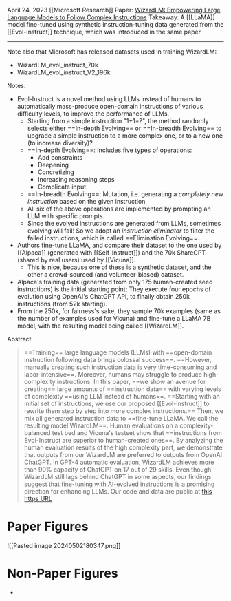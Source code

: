 April 24, 2023
[[Microsoft Research]]
Paper: [WizardLM: Empowering Large Language Models to Follow Complex Instructions](https://arxiv.org/abs/2304.12244)
Takeaway: A [[LLaMA]] model fine-tuned using synthetic instruction-tuning data generated from the [[Evol-Instruct]] technique, which was introduced in the same paper.

----
Note also that Microsoft has released datasets used in training WizardLM:
- WizardLM_evol_instruct_70k
- WizardLM_evol_instruct_V2_196k

Notes:
- Evol-Instruct is a novel method using LLMs instead of humans to automatically mass-produce open-domain instructions of various difficulty levels, to improve the performance of LLMs.
	- Starting from a simple instruction "1+1=?", the method randomly selects either ==In-depth Evolving== or ==In-breadth Evolving== to upgrade a simple instruction to a more complex one, or to a new one (to increase diversity)?
	- ==In-depth Evolving==: Includes five types of operations:
		- Add constraints
		- Deepening
		- Concretizing
		- Increasing reasoning steps
		- Complicate input
	- ==In-breadth Evolving==: Mutation, i.e. generating a *completely new instruction*  based on the given instruction
	- All six of the above operations are implemented by prompting an LLM with specific prompts. 
	- Since the evolved instructions are generated from LLMs, sometimes evolving will fail! So we adopt an *instruction eliminator* to filter the failed instructions, which is called ==Elimination Evolving==.
- Authors fine-tune LLaMA, and compare their dataset to the one used by [[Alpaca]] (generated with [[Self-Instruct]]) and the 70k ShareGPT (shared by real users) used by [[Vicuna]].
	- This is nice, because one of these is a synthetic dataset, and the other a crowd-sourced (and volunteer-biased) dataset.
- Alpaca's training data (generated from only 175 human-created seed instructions) is the initial starting point; They execute four epochs of evolution using OpenAI's ChatGPT API, to finally obtain 250k instructions (from 52k starting). 
- From the 250k, for fairness's sake, they sample 70k examples (same as the number of examples used for Vicuna) and fine-tune a LLaMA 7B model, with the resulting model being called [[WizardLM]].


Abstract
> ==Training== large language models (LLMs) with ==open-domain instruction following data brings colossal success==. ==However, manually creating such instruction data is very time-consuming and labor-intensive==. Moreover, humans may struggle to produce high-complexity instructions. In this paper, ==we show an avenue for creating== large amounts of ==instruction data== with varying levels of complexity ==using LLM instead of humans==. ==Starting with an initial set of instructions, we use our proposed [[Evol-Instruct]] to rewrite them step by step into more complex instructions.== Then, we mix all generated instruction data to ==fine-tune LLaMA. We call the resulting model WizardLM==. Human evaluations on a complexity-balanced test bed and Vicuna's testset show that ==instructions from Evol-Instruct are superior to human-created ones==. By analyzing the human evaluation results of the high complexity part, we demonstrate that outputs from our WizardLM are preferred to outputs from OpenAI ChatGPT. In GPT-4 automatic evaluation, WizardLM achieves more than 90\% capacity of ChatGPT on 17 out of 29 skills. Even though WizardLM still lags behind ChatGPT in some aspects, our findings suggest that fine-tuning with AI-evolved instructions is a promising direction for enhancing LLMs. Our code and data are public at [this https URL](https://github.com/nlpxucan/WizardLM)

# Paper Figures
![[Pasted image 20240502180347.png]]


# Non-Paper Figures
- 